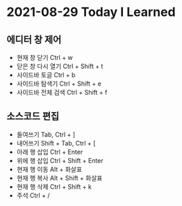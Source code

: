 # 2021-08-29 Today I Learned
## 에디터 창 제어
* 현재 창 닫기 Ctrl + w   
* 닫은 창 다시 열기 Ctrl + Shift + t   
* 사이드바 토글 Ctrl + b   
* 사이드바 탐색기 Ctrl + Shift + e   
* 사이드바 전체 검색 Ctrl + Shift + f   

## 소스코드 편집
* 들여쓰기 Tab, Ctrl + ]   
* 내어쓰기 Shift + Tab, Ctrl + [   
* 아래 행 삽입 Ctrl + Enter   
* 위에 행 삽입 Ctrl + Shift + Enter   
* 현재 행 이동 Alt + 화살표   
* 현재 행 복사 Alt + Shift + 화살표   
* 현재 행 삭제 Ctrl + Shift + k   
* 주석 Ctrl + /   


